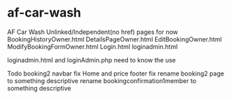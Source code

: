 # af-car-wash
AF Car Wash
Unlinked/Independent(no href) pages for now
BookingHistoryOwner.html
DetailsPageOwner.html
EditBookingOwner.html
ModifyBookingFormOwner.html
Login.html
loginadmin.html

loginadmin.html and loginAdmin.php need to know the use

Todo
booking2 navbar fix
Home and price footer fix
rename booking2 page to something descriptive
rename bookingconfirmation1member to something descriptive